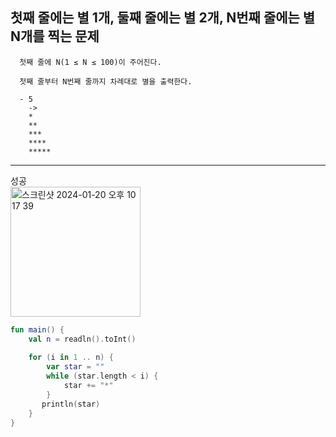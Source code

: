 ## 첫째 줄에는 별 1개, 둘째 줄에는 별 2개, N번째 줄에는 별 N개를 찍는 문제

      첫째 줄에 N(1 ≤ N ≤ 100)이 주어진다.
      
      첫째 줄부터 N번째 줄까지 차례대로 별을 출력한다.
  
      - 5 
        ->
        *
        **
        ***
        ****
        *****

---------------------------
성공  
<img width="208" alt="스크린샷 2024-01-20 오후 10 17 39" src="https://github.com/21dbwls12/TIL/assets/139525941/6b2955f1-7555-4046-984e-f2da7e1b9467">

```kotlin
fun main() {
    val n = readln().toInt()
    
    for (i in 1 .. n) {
    	var star = ""
        while (star.length < i) {
            star += "*"
        }
       println(star)
    }
}
```
